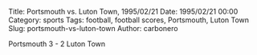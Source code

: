 Title: Portsmouth vs. Luton Town, 1995/02/21
Date: 1995/02/21 00:00
Category: sports
Tags: football, football scores, Portsmouth, Luton Town
Slug: portsmouth-vs-luton-town
Author: carbonero


Portsmouth 3 - 2 Luton Town
